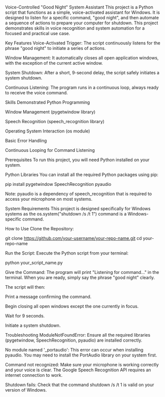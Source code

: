 Voice-Controlled "Good Night" System Assistant
This project is a Python script that functions as a simple, voice-activated assistant for Windows. It is designed to listen for a specific command, "good night", and then automate a sequence of actions to prepare your computer for shutdown. This project demonstrates skills in voice recognition and system automation for a focused and practical use case.

Key Features
Voice-Activated Trigger: The script continuously listens for the phrase "good night" to initiate a series of actions.

Window Management: It automatically closes all open application windows, with the exception of the current active window.

System Shutdown: After a short, 9-second delay, the script safely initiates a system shutdown.

Continuous Listening: The program runs in a continuous loop, always ready to receive the voice command.

Skills Demonstrated
Python Programming

Window Management (pygetwindow library)

Speech Recognition (speech_recognition library)

Operating System Interaction (os module)

Basic Error Handling

Continuous Looping for Command Listening

Prerequisites
To run this project, you will need Python installed on your system.

Python Libraries
You can install all the required Python packages using pip:

pip install pygetwindow SpeechRecognition pyaudio

Note: pyaudio is a dependency of speech_recognition that is required to access your microphone on most systems.

System Requirements
This project is designed specifically for Windows systems as the os.system("shutdown /s /t 1") command is a Windows-specific command.

How to Use
Clone the Repository:

git clone https://github.com/your-username/your-repo-name.git
cd your-repo-name

Run the Script:
Execute the Python script from your terminal:

python your_script_name.py

Give the Command:
The program will print "Listening for command..." in the terminal. When you are ready, simply say the phrase "good night" clearly.

The script will then:

Print a message confirming the command.

Begin closing all open windows except the one currently in focus.

Wait for 9 seconds.

Initiate a system shutdown.

Troubleshooting
ModuleNotFoundError: Ensure all the required libraries (pygetwindow, SpeechRecognition, pyaudio) are installed correctly.

No module named '_portaudio': This error can occur when installing pyaudio. You may need to install the PortAudio library on your system first.

Command not recognized: Make sure your microphone is working correctly and your voice is clear. The Google Speech Recognition API requires an internet connection to work.

Shutdown fails: Check that the command shutdown /s /t 1 is valid on your version of Windows.
